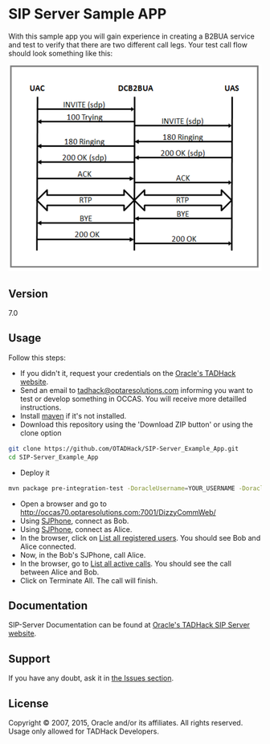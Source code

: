 SIP Server Sample APP
=========

With this sample app you will gain experience in creating a B2BUA service and test to verify that there
are two different call legs. Your test call flow should look something like this:

![DCB2BUA](https://raw.githubusercontent.com/OTADHack/SIP-Server_Example_App/master/DCB2BUA.png)


Version
----

7.0

Usage
----

Follow this steps:

+ If you didn't it, request your credentials on the [Oracle's TADHack website](http://tadhack.optaresolutions.com).
+ Send an email to tadhack@optaresolutions.com informing you want to test or develop something in OCCAS. You will receive more detailled instructions.
+ Install [maven](http://maven.apache.org/) if it's not installed.
+ Download this repository using the 'Download ZIP button' or using the clone option

```sh
git clone https://github.com/OTADHack/SIP-Server_Example_App.git
cd SIP-Server_Example_App
```
+ Deploy it

```sh
mvn package pre-integration-test -DoracleUsername=YOUR_USERNAME -DoraclePassword=YOUR_PASSWORD -DoracleServerUrl=t3://occas70.optaresolutions.com:7001 -Dupload=true
```

+ Open a browser and go to http://occas70.optaresolutions.com:7001/DizzyCommWeb/
+ Using [SJPhone](http://www.sjlabs.com/sjp.html), connect as Bob. 
+ Using [SJPhone](http://www.sjlabs.com/sjp.html), connect as Alice.
+ In the browser, click on [List all registered users](http://occas70.optaresolutions.com:7001/DizzyCommWeb/). You should see Bob and Alice connected.
+ Now, in the Bob's SJPhone, call Alice.
+ In the browser, go to [List all active calls](http://occas70.optaresolutions.com:7001/DizzyCommWeb/testPages/admin.jsp). You should see the call between Alice and Bob.
+ Click on Terminate All. The call will finish.

Documentation
----

SIP-Server Documentation can be found at [Oracle's TADHack SIP Server website](http://tadhack.optaresolutions.com/).

Support
----

If you have any doubt, ask it in [the Issues section](https://github.com/OTADHack/SIP-Server/issues).

License
----

Copyright © 2007, 2015, Oracle and/or its affiliates. All rights reserved. Usage only allowed for TADHack Developers.
